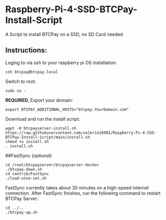 # Raspberry-Pi-4-SSD-BTCPay-Install-Script
A Script to install BTCPay on a SSD, no SD Card needed

## Instructions:

Loging to via ssh to your raspberry pi OS installation:

```
ssh btcpay@btcpay.local
```

Switch to root:

```
sudo su -
```

**REQUIRED**, Export your domain:

```
export BTCPAY_ADDITIONAL_HOSTS="btcpay.YourDomain.com"
```

Download and run the install script:

```
wget -O btcpayserver-install.sh https://raw.githubusercontent.com/valerie16901/Raspberry-Pi-4-SSD-BTCPay-Install-Script/main/install.sh
chmod +x install.sh
. install.sh
```

##FastSync (optional)

```
cd /root/btcpayserver/btcpayserver-docker
./btcpay-down.sh
cd contrib/FastSync
./load-utxo-set.sh

```

FastSync currently takes about 30 minutes on a high-speed internet connection. After FastSync finishes, run the following command to restart BTCPay Server:

```
cd ../..
./btcpay-up.sh
```
